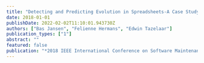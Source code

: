 ```yaml
---
title: "Detecting and Predicting Evolution in Spreadsheets-A Case Study in an Energy Network Company"
date: 2018-01-01
publishDate: 2022-02-02T11:10:01.943730Z
authors: ["Bas Jansen", "Felienne Hermans", "Edwin Tazelaar"]
publication_types: ["1"]
abstract: ""
featured: false
publication: "*2018 IEEE International Conference on Software Maintenance and Evolution (ICSME)*"
---
```


